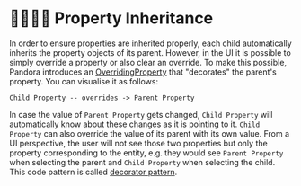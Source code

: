 # 👨‍👩‍👧‍👦 Property Inheritance

In order to ensure properties are inherited properly, each child automatically inherits the property objects of its parent. However, in the UI it is possible to simply override a property or also clear an override. To make this possible, Pandora introduces an [OverridingProperty](https://github.com/bitbrain/pandora/blob/godot-4.x/addons/pandora/model/entity.gd#L19) that "decorates" the parent's property. You can visualise it as follows:
```
Child Property -- overrides -> Parent Property
```
In case the value of `Parent Property` gets changed, `Child Property` will automatically know about these changes as it is pointing to it. `Child Property` can also override the value of its parent with its own value. From a UI perspective, the user will not see those two properties but only the property corresponding to the entity, e.g. they would see `Parent Property` when selecting the parent and `Child Property` when selecting the child. This code pattern is called [decorator pattern](https://en.wikipedia.org/wiki/Decorator_pattern).